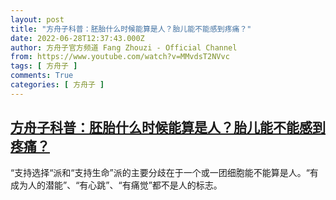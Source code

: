 ```yaml
---
layout: post
title: "方舟子科普：胚胎什么时候能算是人？胎儿能不能感到疼痛？"
date: 2022-06-28T12:37:43.000Z
author: 方舟子官方频道 Fang Zhouzi - Official Channel
from: https://www.youtube.com/watch?v=MMvdsT2NVvc
tags: [ 方舟子 ]
comments: True
categories: [ 方舟子 ]
---
```

<!--1656419863000-->
[方舟子科普：胚胎什么时候能算是人？胎儿能不能感到疼痛？](https://www.youtube.com/watch?v=MMvdsT2NVvc)
------

<div>
“支持选择“派和“支持生命”派的主要分歧在于一个或一团细胞能不能算是人。“有成为人的潜能”、“有心跳”、“有痛觉”都不是人的标志。
</div>
